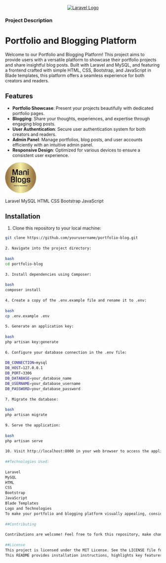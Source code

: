 <p align="center"><a href="https://laravel.com" target="_blank"><img src="https://raw.githubusercontent.com/laravel/art/master/logo-lockup/5%20SVG/2%20CMYK/1%20Full%20Color/laravel-logolockup-cmyk-red.svg" width="400" alt="Laravel Logo"></a></p>

### Project Description
# Portfolio and Blogging Platform

Welcome to our Portfolio and Blogging Platform! This project aims to provide users with a versatile platform to showcase their portfolio projects and share insightful blog posts. Built with Laravel and MySQL, and featuring a frontend crafted with simple HTML, CSS, Bootstrap, and JavaScript in Blade templates, this platform offers a seamless experience for both creators and readers.

## Features

- **Portfolio Showcase**: Present your projects beautifully with dedicated portfolio pages.
- **Blogging**: Share your thoughts, experiences, and expertise through engaging blog posts.
- **User Authentication**: Secure user authentication system for both creators and readers.
- **Admin Panel**: Manage portfolios, blog posts, and user accounts efficiently with an intuitive admin panel.
- **Responsive Design**: Optimized for various devices to ensure a consistent user experience.
  
<!-- Logo -->
<img src="./public/assets/images/blogLogos/logo-no-background.png" alt="Project Logo" width="100">

<!-- Technologies Badges -->
<span class="badge badge-primary">Laravel</span>
<span class="badge badge-secondary">MySQL</span>
<span class="badge badge-success">HTML</span>
<span class="badge badge-info">CSS</span>
<span class="badge badge-warning">Bootstrap</span>
<span class="badge badge-danger">JavaScript</span>

## Installation

1. Clone this repository to your local machine:

```bash
git clone https://github.com/yourusername/portfolio-blog.git

2. Navigate into the project directory:

bash
cd portfolio-blog

3. Install dependencies using Composer:

bash
composer install

4. Create a copy of the .env.example file and rename it to .env:

bash
cp .env.example .env

5. Generate an application key:

bash
php artisan key:generate

6. Configure your database connection in the .env file:

DB_CONNECTION=mysql
DB_HOST=127.0.0.1
DB_PORT=3306
DB_DATABASE=your_database_name
DB_USERNAME=your_database_username
DB_PASSWORD=your_database_password

7. Migrate the database:

bash
php artisan migrate

9. Serve the application:

bash
php artisan serve

10. Visit http://localhost:8000 in your web browser to access the application.

##Technologies Used:

Laravel
MySQL
HTML
CSS
Bootstrap
JavaScript
Blade Templates
Logo and Technologies
To make your portfolio and blogging platform visually appealing, consider adding logos and technologies badges. Below is an example of how you can integrate logos and badges into your project:

##Contributing

Contributions are welcome! Feel free to fork this repository, make changes, and submit a pull request.

##License
This project is licensed under the MIT License. See the LICENSE file for details.
This README provides installation instructions, highlights key features, suggests technolog
